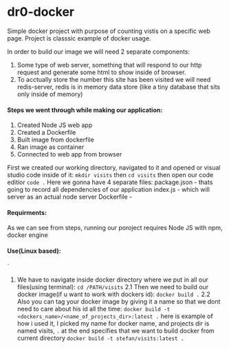# dr0-docker
Simple docker project with purpose of counting vistis on a specific web page.
Project is classsic example of docker usage.

In order to build our image we will need 2 separate components:
1. Some type of web server, something that will respond to our http request and generate some html to show inside of browser.
2. To acctually store the number this site has been visited we will need redis-server, redis is in memory data store (like a tiny database that sits only inside of memory)

#### Steps we went through while making our application:
1. Created Node JS web app
2. Created a Dockerfile
3. Built image from dockerfile
4. Ran image as container
5. Connected to web app from browser

First we created our working directory, navigated to it and opened or visual studio code inside of it:
`mkdir visits` then `cd visits` then open our code editior `code .`
Here we gonna have 4 separate files:
 package.json - thats going to record all dependencies of our application
 index.js - which will server as an actual node server
 Dockerfile - 

#### Requirments:
As we can see from steps, running our poroject requires Node JS with npm, docker engine

#### Use(Linux based):
 `
1. We have to navigate inside docker directory where we put in all our files(using terminal):
 `cd /PATH/visits`
2.1 Then we need to build our docker image(if u want to work with dockers id):
  `docker build .` 
2.2 Also you can tag your docker image by giving it a name so that we dont need to care about his id all the time:
`docker build -t <dockers_name>/<name_of_projects_dir>:latest .`
here is example of how i used it, I picked my name for docker name, and projects dir is named visits, `.` at the end specifies that we want to build docker from current directory
 `docker build -t stefan/visits:latest .`

  
  


<use your name inside>
